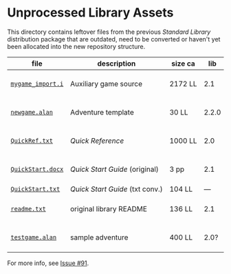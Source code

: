 # Unprocessed Library Assets

This directory contains leftover files from the previous _Standard Library_ distribution package that are outdated, need to be converted or haven't yet been allocated into the new repository structure.

|                 file                 |                     description                     |   size ca    |  lib  |        status       |         to-do         |
|--------------------------------------|-----------------------------------------------------|--------------|-------|---------------------|-----------------------|
| [`mygame_import.i`][mygame_import.i] | Auxiliary game source                               | 2172 LL      | 2.1   | extremely outdated  | update or discard     |
| [`newgame.alan`][newgame.alan]       | Adventure template                                  | 30 LL        | 2.2.0 | slightly outdated   | update & polish       |
| [`QuickRef.txt`][QuickRef.txt]       | _Quick Reference_                                   | 1000&nbsp;LL | 2.0   | extremely outdated  | port to ADoc & update |
| [`QuickStart.docx`][QuickStart.docx] | _Quick Start Guide_ (original)                      | 3 pp         | 2.1   | outdated            | port to ADoc & update |
| [`QuickStart.txt`][QuickStart.txt]   | _Quick&nbsp;Start&nbsp;Guide_&nbsp;(txt&nbsp;conv.) | 104 LL       | —     | —                   | —                     |
| [`readme.txt`][readme.txt]           | original&nbsp;library&nbsp;README                   | 136&nbsp;LL  | 2.1   | extremely outdated  | port to ADoc & update |
| [`testgame.alan`][testgame.alan]     | sample adventure                                    | 400 LL       | 2.0?  | outdated & untested | update & add tests    |

For more info, see [Issue #91][#91].

<!-----------------------------------------------------------------------------
                               REFERENCE LINKS
------------------------------------------------------------------------------>

<!-- Issues/Discussions -->

[#91]: https://github.com/AnssiR66/AlanStdLib/issues/91 "Issue #91 — Additional Library Assets Status"

<!-- assets files -->

[mygame_import.i]: ./mygame_import.i "View source file"
[newgame.alan]: ./newgame.alan "View source file"
[QuickRef.txt]: ./QuickRef.txt "View source document"
[QuickStart.docx]: ./QuickStart.docx "Open document"
[QuickStart.txt]: ./QuickStart.txt "View source document"
[readme.txt]: ./readme.txt "View source document"
[testgame.alan]: ./testgame.alan "View source file"

<!-- EOF -->

